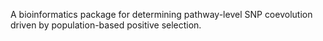 A bioinformatics package for determining pathway-level SNP coevolution driven by population-based positive selection.
